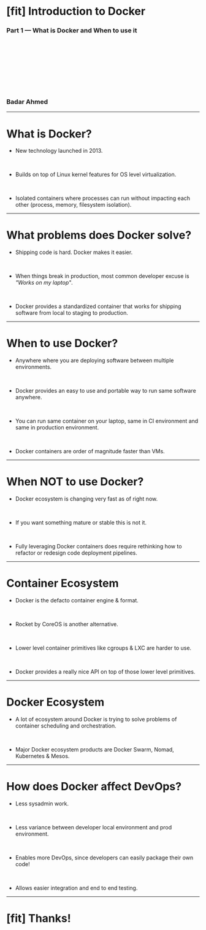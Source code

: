 # [fit] Introduction to Docker

### Part 1 — What is Docker and When to use it

### <br/><br/><br/><br/><br/><br/>

### Badar Ahmed

___

# What is Docker?

- New technology launched in 2013.

  ​

- Builds on top of Linux kernel features for OS level virtualization.

  ​

- Isolated containers where processes can run without impacting each other (process, memory, filesystem isolation).

___

# What problems does Docker solve?

- Shipping code is hard. Docker makes it easier.

  ​

- When things break in production, most common developer excuse is *"Works on my laptop"*.

  ​

- Docker provides a standardized container that works for shipping software from local to staging to production.

___

# When to use Docker?

- Anywhere where you are deploying software between multiple environments.

  ​

- Docker provides an easy to use and portable way to run same software anywhere.

  ​

- You can run same container on your laptop, same in CI environment and same in production environment.

  ​

- Docker containers are order of magnitude faster than VMs.

___

# When **NOT** to use Docker?

- Docker ecosystem is changing very fast as of right now.

  ​

- If you want something mature or stable this is not it.

  ​

- Fully leveraging Docker containers does require rethinking how to refactor or redesign code deployment pipelines.

___

# Container Ecosystem

- Docker is the defacto container engine & format.

  ​

- Rocket by CoreOS is another alternative.

  ​


- Lower level container primitives like cgroups & LXC are harder to use.

  ​

- Docker provides a really nice API on top of those lower level primitives.

___

# Docker Ecosystem

- A lot of ecosystem around Docker is trying to solve problems of container scheduling and orchestration.

  ​

- Major Docker ecosystem products are Docker Swarm, Nomad, Kubernetes & Mesos.

___

# How does Docker affect DevOps?

- Less sysadmin work.

  ​

- Less variance between developer local environment and prod environment.

  ​

- Enables more DevOps, since developers can easily package their own code!

  ​

- Allows easier integration and end to end testing.

___

# [fit] Thanks!